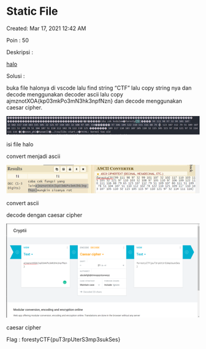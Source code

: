 # Static File

Created: Mar 17, 2021 12:42 AM

Poin : 50

Deskripsi :

[halo](Static%20File%20a8020f0629da4e1998609fcc8f8b59ba/halo.txt)

Solusi :

buka file halonya di vscode lalu find string “CTF” lalu copy string nya dan decode menggunakan decoder ascii lalu copy ajmznotXOA{kp03mkPo3mN3hk3npfNzn} dan decode menggunakan caesar cipher.

![Static%20File%20a8020f0629da4e1998609fcc8f8b59ba/Untitled.png](Static%20File%20a8020f0629da4e1998609fcc8f8b59ba/Untitled.png)

isi file halo

convert menjadi ascii

![Static%20File%20a8020f0629da4e1998609fcc8f8b59ba/Untitled%201.png](Static%20File%20a8020f0629da4e1998609fcc8f8b59ba/Untitled%201.png)

convert ascii

decode dengan caesar cipher

![Static%20File%20a8020f0629da4e1998609fcc8f8b59ba/Untitled%202.png](Static%20File%20a8020f0629da4e1998609fcc8f8b59ba/Untitled%202.png)

caesar cipher

Flag : forestyCTF{puT3rpUterS3mp3sukSes}